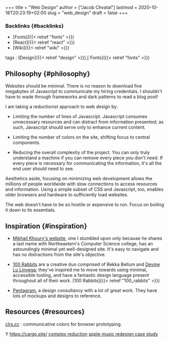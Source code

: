 +++
title = "Web Design"
author = ["Jacob Chvatal"]
lastmod = 2020-10-18T20:23:19+02:00
slug = "web_design"
draft = false
+++

### Backlinks {#backlinks}

-   [Fonts]({{< relref "fonts" >}})
-   [React]({{< relref "react" >}})
-   [Wiki]({{< relref "wiki" >}})

tags
: [Design]({{< relref "design" >}}),[ Fonts]({{< relref "fonts" >}})


## Philosophy {#philosophy}

Websites should be minimal.
There is no reason to download five megabytes of Javascript to communicate
my hiring credentials. I shouldn't have to wade through frameworks and dark
patterns to read a blog post!

I am taking a reductionist approach to web design by:

-   Limiting the number of lines of Javascript.
    Javascript consumes unnecessary resources and can distract from information
    presented; as such, Javascript should serve only to enhance current content.

-   Limiting the number of colors on the site, shifting focus to central components.

-   Reducing the overall complexity of the project.
    You can only truly understand a machine if you can remove every piece
    you don't need. If every piece is necessary for communicating the information,
    it's all the end user should need to see.

Aesthetics aside, focusing on minimizing web development allows the millions of
people worldwide with slow connections to access resources and information.
Using a simple subset of CSS and Javascript, too, enables older browsers and
hardware to sufficiently load websites.

The web doesn't have to be so hostile or expensive to run.
Focus on boiling it down to its essentials.


## Inspiration {#inspiration}

-   [Mikhail Khoury's website](http://mikhailkhoury.com/), one I stumbled upon only because he shares
    a last name with Northeastern's Computer Science college, has
    an astoundingly minimal yet well-designed site. It's easy to navigate
    and has no distractions from the site's objective.

-   [100 Rabbits](https://100r.co) are a creative duo comprised of Rekka Bellum and
    [Devine Lu Linvega](https://xxiivv.com/); they've inspired me to move towards using
    minimal, accessible tooling, and have a fantastic design language
    present throughout all of their work. [100 Rabbits]({{< relref "100_rabbits" >}})
-   [Pentagram](https://www.pentagram.com/work/secondmind), a design consultancy with a lot of great work. They have lots of mockups and designs to reference.


## Resources {#resources}

[clrs.cc](http://clrs.cc/)
: communicative colors for browser prototyping.

Y
<https://cargo.site/>
[complex reduction](https://www.huffpost.com/entry/complexion-reduction-a-new-trend-in-mobile-design%5Fb%5F577d828fe4b05b4c02fb8b07?test%5Fad=taboola%5Fiframe%5Fmw%5Flife)
[apple music redesign case study](https://medium.com/startup-grind/i-got-rejected-by-apple-music-so-i-redesigned-it-b7e2e4dc64bf)
